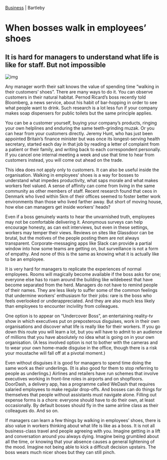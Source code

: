 [Business](https://www.economist.com/business/) | Bartleby

# When bosses walk in employees’ shoes

## It is hard for managers to understand what life is like for staff. But not impossible

![img](https://www.economist.com/img/b/1424/801/90/media-assets/image/20221022_WBD002.jpg)

Any manager worth their salt knows the value of spending time “walking in their customers’ shoes”. There are many ways to do it. You can observe customers in their natural habitat. Pernod Ricard’s boss recently told Bloomberg, a news service, about his habit of bar-hopping in order to see what people want to drink. Such research is a lot less fun if your company makes soap dispensers for public toilets but the same principle applies.

You can be a customer yourself, buying your company’s products, ringing your own helplines and enduring the same teeth-grinding muzak. Or you can hear from your customers directly. Jeremy Hunt, who has just been appointed Britain’s finance minister but was once its longest-serving health secretary, started each day in that job by reading a letter of complaint from a patient or their family, and writing back to each correspondent personally. If you cancel one internal meeting a week and use that time to hear from customers instead, you will come out ahead on the trade.

This idea does not apply only to customers. It can also be useful inside the organisation. Walking in employees’ shoes is a way for bosses to understand what impedes productivity, what saps morale and what makes workers feel valued. A sense of affinity can come from living in the same community as other members of staff. Recent research found that ceos in Denmark who lived within 5km of their offices seemed to foster better work environments than those who lived farther away. But short of moving house, how else can managers get inside workers’ heads?

Even if a boss genuinely wants to hear the unvarnished truth, employees may not be comfortable delivering it. Anonymous surveys can help encourage honesty, as can exit interviews, but even in these settings, workers may temper their views. Reviews on sites like Glassdoor can be brutal, but the motives of the people posting them are not always transparent. Corporate-messaging apps like Slack can provide a partial window into how some teams are getting on, but surveillance is not a form of empathy. And none of this is the same as knowing what it is actually like to be an employee.

It is very hard for managers to replicate the experiences of normal employees. Rooms will magically become available if the boss asks for one; everyone else has to roam around the building like wildebeest that have become separated from the herd. Managers do not have to remind people of their names. They are less likely to suffer some of the common feelings that undermine workers’ enthusiasm for their jobs: rare is the boss who feels overlooked or underappreciated. And they are also much less likely than employees to encounter incivility from colleagues.

One option is to appear on “Undercover Boss”, an entertaining reality-tv show in which executives put on preposterous disguises, work in their own organisations and discover what life is really like for their workers. If you go down this route you will learn a lot, but you will have to admit to an audience of millions that you have absolutely no idea what is going on in your own organisation. (A less involved option is not to bother with the cameras and to wear your own home-made disguise in the office, though there is a risk your moustache will fall off at a pivotal moment.)

Even without disguises it is good for managers to spend time doing the same work as their underlings. (It is also good for them to stop referring to people as underlings.) Airlines and retailers have run schemes that involve executives working in front-line roles in airports and on shopfloors. DoorDash, a delivery app, has a programme called WeDash that requires salaried employees to make regular drop-offs. And bosses can do things for themselves that people without assistants must navigate alone. Filling out expense forms is a chore: everyone should have to do their own, at least occasionally. By default bosses should fly in the same airline class as their colleagues do. And so on.

If managers can learn a few things by walking in employees’ shoes, there is also value in workers thinking about what life is like as a boss. It is not all business-class travel and people agreeing with you. Imagine getting in a lift and conversation around you always dying. Imagine being grumbled about all the time, or knowing that your absence causes a general lightening of the mood. Imagine not being able to kick a difficult decision upstairs. The boss wears much nicer shoes but they can still pinch. 